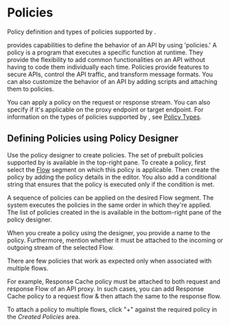<!-- loio7e4f3e590f164996994cddc8e48bf7f5 -->

# Policies

Policy definition and types of policies supported by .

provides capabilities to define the behavior of an API by using 'policies.' A policy is a program that executes a specific function at runtime. They provide the flexibility to add common functionalities on an API without having to code them individually each time. Policies provide features to secure APIs, control the API traffic, and transform message formats. You can also customize the behavior of an API by adding scripts and attaching them to policies.

You can apply a policy on the request or response stream. You can also specify if it's applicable on the proxy endpoint or target endpoint. For information on the types of policies supported by , see [Policy Types](policy-types-c918e28.md).



## Defining Policies using Policy Designer

Use the policy designer to create policies. The set of prebuilt policies supported by is available in the top-right pane. To create a policy, first select the [Flow](flow-08b40d9.md) segment on which this policy is applicable. Then create the policy by adding the policy details in the editor. You also add a conditional string that ensures that the policy is executed only if the condition is met.

A sequence of policies can be applied on the desired Flow segment. The system executes the policies in the same order in which they're applied. The list of policies created in the is available in the bottom-right pane of the policy designer.

When you create a policy using the designer, you provide a name to the policy. Furthermore, mention whether it must be attached to the incoming or outgoing stream of the selected Flow.

There are few policies that work as expected only when associated with multiple flows.

For example, Response Cache policy must be attached to both request and response Flow of an API proxy. In such cases, you can add Response Cache policy to a request flow & then attach the same to the response flow.

To attach a policy to multiple flows, click "+" against the required policy in the *Created Policies* area.

